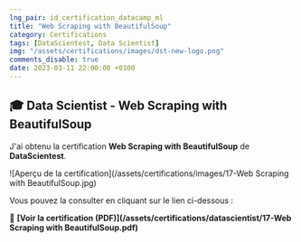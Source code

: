 ```yaml
---
lng_pair: id_certification_datacamp_ml
title: "Web Scraping with BeautifulSoup"
category: Certifications
tags: [DataScientest, Data Scientist]
img: "/assets/certifications/images/dst-new-logo.png"
comments_disable: true
date: 2023-03-11 22:00:00 +0100
---
```


## 🎓 Data Scientist - Web Scraping with BeautifulSoup

J'ai obtenu la certification **Web Scraping with BeautifulSoup** de **DataScientest**.

![Aperçu de la certification](/assets/certifications/images/17-Web Scraping with BeautifulSoup.jpg)  

Vous pouvez la consulter en cliquant sur le lien ci-dessous :

📜 **[Voir la certification (PDF)](/assets/certifications/datascientist/17-Web Scraping with BeautifulSoup.pdf)** 
